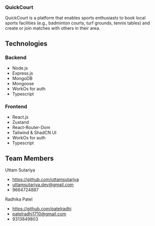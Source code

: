 ### QuickCourt

QuickCourt is a platform that enables sports enthusiasts to book local sports facilities (e.g., badminton courts, turf grounds, tennis tables) and create or join matches with others in their area.

## Technologies

### Backend

- Node.js
- Express.js
- MongoDB
- Mongoose
- WorkOs for auth
- Typescript

### Frontend

- React.js
- Zustand
- React-Router-Dom
- Tailwind & ShadCN UI
- WorkOs for auth
- Typescript

## Team Members

Uttam Sutariya

- https://github.com/uttamsutariya
- uttamsutariya.dev@gmail.com
- 9664724887

Radhika Patel

- https://github.com/patelradhi
- patelradhi1710@gmail.com
- 9313849803
